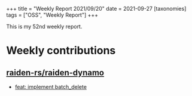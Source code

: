 +++
title = "Weekly Report 2021/09/20"
date = 2021-09-27
[taxonomies]
tags = ["OSS", "Weekly Report"]
+++

This is my 52nd weekly report.

<!-- more -->

# Weekly contributions

## [raiden-rs/raiden-dynamo](https://github.com/raiden-rs/raiden-dynamo)

- [feat: implement batch_delete](https://github.com/raiden-rs/raiden-dynamo/pull/157)
